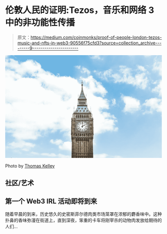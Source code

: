 # 伦敦人民的证明:Tezos，音乐和网络 3 中的非功能性传播

> 原文：<https://medium.com/coinmonks/proof-of-people-london-tezos-music-and-nfts-in-web3-90556f75cfd3?source=collection_archive---------9----------------------->

![](img/57f46b9b39a7b7e11427ba9c23ecdc93.png)

Photo by [Thomas Kelley](https://unsplash.com/@thkelley?utm_source=unsplash&utm_medium=referral&utm_content=creditCopyText)

## 社区/艺术

## 第一个 Web3 IRL 活动即将到来

随着早晨的到来，历史悠久的史密斯菲尔德肉类市场笼罩在浓郁的麝香味中。这种扑鼻的香味弥漫在街道上，直到深夜，笨重的卡车将刚宰杀的动物肉发放给期待的人们…